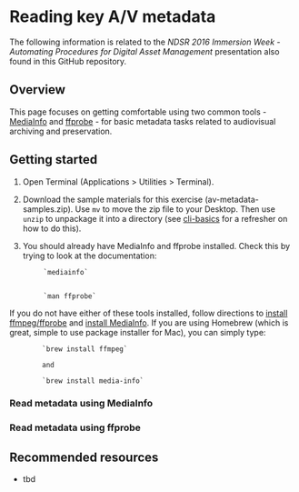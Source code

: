 
# Reading key A/V metadata

The following information is related to the _NDSR 2016 Immersion Week - Automating Procedures for Digital Asset Management_ presentation also found in this GitHub repository. 

## Overview

This page focuses on getting comfortable using two common tools - [MediaInfo](http://mediaarea.net/en/MediaInfo) and [ffprobe](http://ffmpeg.org/ffprobe.html) - for basic metadata tasks related to audiovisual archiving and preservation. 


## Getting started

1. Open Terminal (Applications > Utilities > Terminal). 

2. Download the sample materials for this exercise (av-metadata-samples.zip). Use `mv` to move the zip file to your Desktop. Then use `unzip` to unpackage it into a directory (see [cli-basics](cli-basics.md) for a refresher on how to do this). 

3. You should already have MediaInfo and ffprobe installed. Check this by trying to look at the documentation:

            `mediainfo`


            `man ffprobe`

If you do not have either of these tools installed, follow directions to [install ffmpeg/ffprobe](https://trac.ffmpeg.org/wiki/CompilationGuide/MacOSX) and [install MediaInfo](http://mediaarea.net/en/MediaInfo/Download). If you are using Homebrew (which is great, simple to use package installer for Mac), you can simply type:

            `brew install ffmpeg`

            and

            `brew install media-info`


### Read metadata using MediaInfo


### Read metadata using ffprobe


## Recommended resources

- tbd

